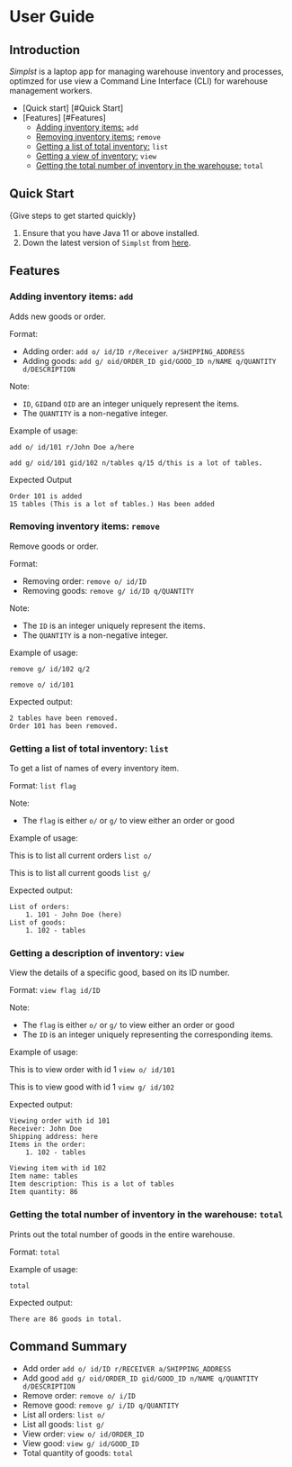 # User Guide

## Introduction

*Simplst* is a laptop app for managing warehouse inventory and processes, optimzed for use view a Command Line Interface
(CLI) for warehouse management workers.

* [Quick start] [#Quick Start]
* [Features] [#Features]
  * [Adding inventory items:](#adding-inventory-items-add) `add` 
  * [Removing inventory items:](#removing-inventory-items-remove) `remove`
  * [Getting a list of total inventory:](#getting-a-list-of-total-inventory-list) `list` 
  * [Getting a view of inventory:](#getting-a-description-of-inventory-view) `view`
  * [Getting the total number of inventory in the warehouse:](#getting-the-total-number-of-inventory-in-the-warehouse-total) `total` 

## Quick Start

{Give steps to get started quickly}

1. Ensure that you have Java 11 or above installed.
1. Down the latest version of `Simplst` from [here](http://link.to/duke).

## Features

### Adding inventory items: `add`
Adds new goods or order.

Format: 
* Adding order: `add o/ id/ID r/Receiver a/SHIPPING_ADDRESS`
* Adding goods: `add g/ oid/ORDER_ID gid/GOOD_ID n/NAME q/QUANTITY d/DESCRIPTION`

Note:
* `ID`, `GID`and `OID` are an integer uniquely represent the items.
* The `QUANTITY` is a non-negative integer.

Example of usage: 

`add o/ id/101 r/John Doe a/here`

`add g/ oid/101 gid/102 n/tables q/15 d/this is a lot of tables.`

Expected Output
```
Order 101 is added
15 tables (This is a lot of tables.) Has been added
```

### Removing inventory items: `remove`
Remove goods or order. 

Format: 
* Removing order: `remove o/ id/ID`
* Removing goods: `remove g/ id/ID q/QUANTITY`

Note:
* The `ID` is an integer uniquely represent the items.
* The `QUANTITY` is a non-negative integer.

Example of usage:

`remove g/ id/102 q/2`

`remove o/ id/101`

Expected output:

```
2 tables have been removed.
Order 101 has been removed.
```

### Getting a list of total inventory: `list`
To get a list of names of every inventory item.

Format: `list flag`

Note:
* The `flag` is either `o/` or `g/` to view either an order or good

Example of usage:

This is to list all current orders
`list o/`

This is to list all current goods
`list g/`

Expected output: 
```
List of orders:
    1. 101 - John Doe (here)
List of goods:
    1. 102 - tables
```

### Getting a description of inventory: `view`
View the details of a specific good, based on its ID number.

Format: `view flag id/ID`

Note:
* The `flag` is either `o/` or `g/` to view either an order or good
* The `ID` is an integer uniquely representing the corresponding items.

Example of usage:

This is to view order with id 1
`view o/ id/101`

This is to view good with id 1
`view g/ id/102`

Expected output:
```
Viewing order with id 101
Receiver: John Doe
Shipping address: here
Items in the order:
    1. 102 - tables
```
```
Viewing item with id 102
Item name: tables
Item description: This is a lot of tables
Item quantity: 86
```

### Getting the total number of inventory in the warehouse: `total`
Prints out the total number of goods in the entire warehouse.

Format: `total`

Example of usage:

`total`

Expected output:
```
There are 86 goods in total.
```

## Command Summary

* Add order `add o/ id/ID r/RECEIVER a/SHIPPING_ADDRESS`
* Add good `add g/ oid/ORDER_ID gid/GOOD_ID n/NAME q/QUANTITY d/DESCRIPTION`
* Remove order: `remove o/ i/ID`
* Remove good: `remove g/ i/ID q/QUANTITY`
* List all orders: `list o/`
* List all goods: `list g/`
* View order: `view o/ id/ORDER_ID`
* View good: `view g/ id/GOOD_ID`
* Total quantity of goods: `total`
